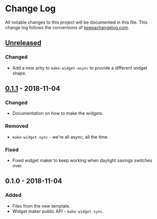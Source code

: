 # Change Log
All notable changes to this project will be documented in this file. This change log follows the conventions of [keepachangelog.com](http://keepachangelog.com/).

## [Unreleased]
### Changed
- Add a new arity to `make-widget-async` to provide a different widget shape.

## [0.1.1] - 2018-11-04
### Changed
- Documentation on how to make the widgets.

### Removed
- `make-widget-sync` - we're all async, all the time.

### Fixed
- Fixed widget maker to keep working when daylight savings switches over.

## 0.1.0 - 2018-11-04
### Added
- Files from the new template.
- Widget maker public API - `make-widget-sync`.

[Unreleased]: https://github.com/your-name/solution/compare/0.1.1...HEAD
[0.1.1]: https://github.com/your-name/solution/compare/0.1.0...0.1.1
